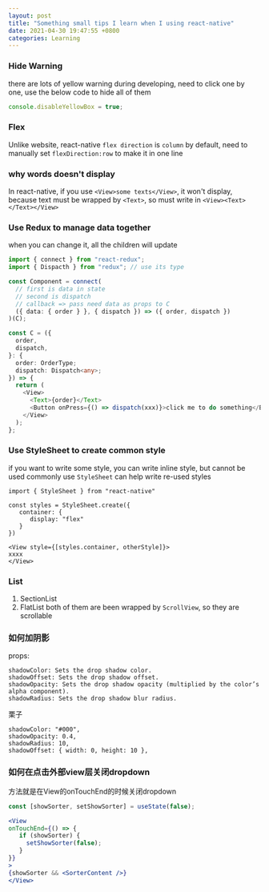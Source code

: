 ```yaml
---
layout: post
title: "Something small tips I learn when I using react-native"
date: 2021-04-30 19:47:55 +0800
categories: Learning
---
```


### Hide Warning

there are lots of yellow warning during developing, need to click one by one, use the below code to hide all of them

```js
console.disableYellowBox = true;
```

### Flex

Unlike website, react-native `flex direction` is `column` by default, need to manually set `flexDirection:row` to make it in one line

### why words doesn't display

In react-native, if you use `<View>some texts</View>`, it won't display, because text must be wrapped by `<Text>`, so must write in `<View><Text></Text></View>`

### Use Redux to manage data together

when you can change it, all the children will update

```ts
import { connect } from "react-redux";
import { Dispacth } from "redux"; // use its type

const Component = connect(
  // first is data in state
  // second is dispatch
  // callback => pass need data as props to C
  ({ data: { order } }, { dispatch }) => ({ order, dispatch })
)(C);

const C = ({
  order,
  dispatch,
}: {
  order: OrderType;
  dispatch: Dispatch<any>;
}) => {
  return (
    <View>
      <Text>{order}</Text>
      <Button onPress={() => dispatch(xxx)}>click me to do something</Button>
    </View>
  );
};
```

### Use StyleSheet to create common style

if you want to write some style, you can write inline style, but cannot be used commonly
use `StyleSheet` can help write re-used styles

```tsx
import { StyleSheet } from "react-native"

const styles = StyleSheet.create({
   container: {
      display: "flex"
   }
})

<View style={[styles.container, otherStyle]}>
xxxx
</View>
```

### List

1. SectionList
2. FlatList
   both of them are been wrapped by `ScrollView`, so they are scrollable
   
   
### 如何加阴影
props:
```
shadowColor: Sets the drop shadow color.
shadowOffset: Sets the drop shadow offset.
shadowOpacity: Sets the drop shadow opacity (multiplied by the color’s alpha component).
shadowRadius: Sets the drop shadow blur radius.
```

栗子
```
shadowColor: "#000",
shadowOpacity: 0.4,
shadowRadius: 10,
shadowOffset: { width: 0, height: 10 },
```

### 如何在点击外部view层关闭dropdown
方法就是在View的onTouchEnd的时候关闭dropdown
```jsx
const [showSorter, setShowSorter] = useState(false);

<View
onTouchEnd={() => {
   if (showSorter) {
     setShowSorter(false);
   }
}}
>
{showSorter && <SorterContent />}
</View>
```
